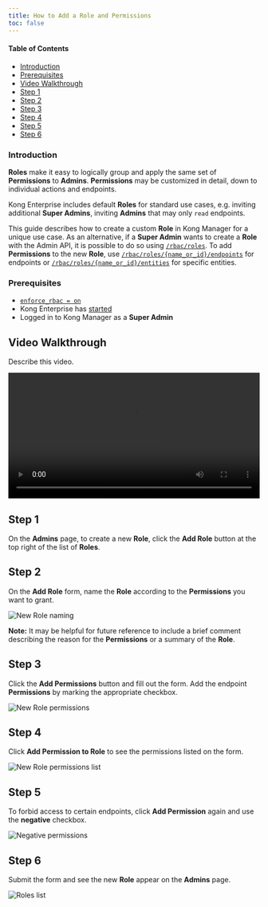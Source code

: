```yaml
---
title: How to Add a Role and Permissions
toc: false
---
```

#### Table of Contents

- [Introduction](#introduction)
- [Prerequisites](#prerequisites)
- [Video Walkthrough](#video-walkthrough)
- [Step 1](#step-1)
- [Step 2](#step-2)
- [Step 3](#step-3)
- [Step 4](#step-4)
- [Step 5](#step-5)
- [Step 6](#step-6)

### Introduction

**Roles** make it easy to logically group and apply the same 
set of **Permissions** to **Admins**. **Permissions** may be 
customized in detail, down to individual actions and endpoints.

Kong Enterprise includes default **Roles** for standard 
use cases, e.g. inviting additional **Super Admins**, 
inviting **Admins** that may only `read` endpoints. 

This guide describes how to create a custom **Role** in Kong 
Manager for a unique use case. As an alternative, if a 
**Super Admin** wants to create a **Role** with the Admin API, 
it is possible to do so using 
[`/rbac/roles`](/enterprise/{{page.kong_version}}/admin-api/rbac/reference/#add-a-role). 
To add **Permissions** to the new **Role**, use 
[`/rbac/roles/{name_or_id}/endpoints`](/enterprise/{{page.kong_version}}/admin-api/rbac/reference/#add-a-role-endpoint-permission) 
for endpoints or 
[`/rbac/roles/{name_or_id}/entities`](/enterprise/{{page.kong_version}}/admin-api/rbac/reference/#add-a-role-entity-permission) 
for specific entities.

### Prerequisites

* [`enforce_rbac = on`](/enterprise/{{page.kong_version}}/property-reference/#enforce_rbac)
* Kong Enterprise has [started](/enterprise/{{page.kong_version}}/getting-started/start-kong)
* Logged in to Kong Manager as a **Super Admin** 

## Video Walkthrough

Describe this video.

<video width="100%" autoplay loop controls>
 <source src="https://konghq.com/wp-content/uploads/2019/02/role-creation-ent-34.mov" type="video/mp4">
 Your browser does not support the video tag.
</video>

## Step 1

On the **Admins** page, to create a new **Role**, click the 
**Add Role** button at the top right of the list of **Roles**. 

## Step 2

On the **Add Role** form, name the **Role** according to the 
**Permissions** you want to grant. 

![New Role naming](https://konghq.com/wp-content/uploads/2018/11/km-new-role.png)

**Note:** It may be helpful for future reference to include 
a brief comment describing the reason for the **Permissions** or 
a summary of the **Role**.

## Step 3

Click the **Add Permissions** button and fill out the form. Add the endpoint **Permissions** by marking the appropriate checkbox.

![New Role permissions](https://konghq.com/wp-content/uploads/2018/11/km-perms.png)

## Step 4

Click **Add Permission to Role** to see the permissions listed on the form.

![New Role permissions list](https://konghq.com/wp-content/uploads/2018/11/km-perms-list.png)

## Step 5

To forbid access to certain endpoints, click **Add Permission** 
again and use the **negative** checkbox.

![Negative permissions](https://konghq.com/wp-content/uploads/2018/11/km-negative-perms.png)

## Step 6 

Submit the form and see the new **Role** appear on the 
**Admins** page.

![Roles list](https://konghq.com/wp-content/uploads/2018/11/km-roles-list.png)
